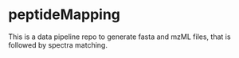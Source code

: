 # peptideMapping
This is a data pipeline repo to generate fasta and mzML files, that is followed by spectra matching.  
